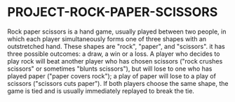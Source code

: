 # PROJECT-ROCK-PAPER-SCISSORS
Rock paper scissors is a hand game, usually played between two people, in which each player simultaneously forms one of three shapes with an outstretched hand. These shapes are "rock", "paper", and "scissors".
it has three possible outcomes: a draw, a win or a loss.
A player who decides to play rock will beat another player who has chosen scissors ("rock crushes scissors" or sometimes "blunts scissors"), but will lose to one who has played paper ("paper covers rock"); a play of paper will lose to a play of scissors ("scissors cuts paper"). If both players choose the same shape, the game is tied and is usually immediately replayed to break the tie. 

  
